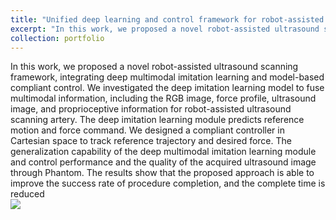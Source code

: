 ```yaml
---
title: "Unified deep learning and control framework for robot-assisted sonography"
excerpt: "In this work, we proposed a novel robot-assisted ultrasound scanning framework, integrating deep multimodal imitation learning and model-based compliant control. We investigated the deep imitation learning model to fuse multimodal information, including the RGB image, force profile, ultrasound image, and proprioceptive information for robot-assisted ultrasound scanning artery. The deep imitation learning module predicts reference motion and force command. We designed a compliant controller in Cartesian space to track reference trajectory and desired force. The generalization capability of the deep multimodal imitation learning module and control performance and the quality of the acquired ultrasound image through Phantom. The results show that the proposed approach is able to improve the success rate of procedure completion, and the complete time is reduced <br/><img src='/images/UAVlanding.gif'> "
collection: portfolio
---
```


In this work, we proposed a novel robot-assisted ultrasound scanning framework, integrating deep multimodal imitation learning and model-based compliant control. We investigated the deep imitation learning model to fuse multimodal information, including the RGB image, force profile, ultrasound image, and proprioceptive information for robot-assisted ultrasound scanning artery. The deep imitation learning module predicts reference motion and force command. We designed a compliant controller in Cartesian space to track reference trajectory and desired force. The generalization capability of the deep multimodal imitation learning module and control performance and the quality of the acquired ultrasound image through Phantom. The results show that the proposed approach is able to improve the success rate of procedure completion, and the complete time is reduced <br/><img src='/images/UAVlanding.gif'>

